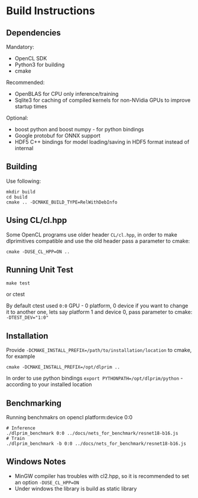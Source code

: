 # Build Instructions

## Dependencies

Mandatory:

- OpenCL SDK
- Python3 for building
- cmake

Recommended:

- OpenBLAS for CPU only inference/training 
- Sqlite3 for caching of compiled kernels for non-NVidia GPUs to improve startup times

Optional:

- boost python and boost numpy - for python bindings
- Google protobuf for ONNX support
- HDF5 C++ bindings for model loading/saving in HDF5 format instead of internal


## Building

Use following:

    mkdir build
    cd build
    cmake .. -DCMAKE_BUILD_TYPE=RelWithDebInfo

## Using CL/cl.hpp

Some OpenCL programs use older header `CL/cl.hpp`, in order to make dlprimitives compatible and use the old header pass a parameter to cmake:

    cmake -DUSE_CL_HPP=ON ..

## Running Unit Test

    make test

or
    ctest

By default ctest used `0:0` GPU - 0 platform, 0 device if you want to change it to another one, lets say platform 1 and device 0, pass parameter to cmake: `-DTEST_DEV="1:0"`


## Installation

Provide `-DCMAKE_INSTALL_PREFIX=/path/to/installation/location` to cmake, for example

    cmake -DCMAKE_INSTALL_PREFIX=/opt/dlprim ..

In order to use python bindings  `export PYTHONPATH=/opt/dlprim/python` - according to your installed location
    

## Benchmarking

Running benchmakrs on opencl platform:device 0:0

    # Inference
    ./dlprim_benchmark 0:0 ../docs/nets_for_benchmark/resnet18-b16.js
    # Train
    ./dlprim_benchmark -b 0:0 ../docs/nets_for_benchmark/resnet18-b16.js


## Windows Notes

- MinGW compiler has troubles with cl2.hpp, so it is recommended to set an option `-DUSE_CL_HPP=ON`
- Under windows the library is build as static library
